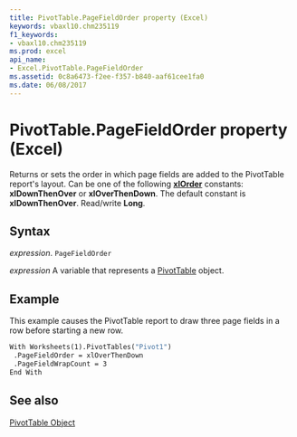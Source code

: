 ```yaml
---
title: PivotTable.PageFieldOrder property (Excel)
keywords: vbaxl10.chm235119
f1_keywords:
- vbaxl10.chm235119
ms.prod: excel
api_name:
- Excel.PivotTable.PageFieldOrder
ms.assetid: 0c8a6473-f2ee-f357-b840-aaf61cee1fa0
ms.date: 06/08/2017
---
```



# PivotTable.PageFieldOrder property (Excel)

Returns or sets the order in which page fields are added to the PivotTable report's layout. Can be one of the following  **[xlOrder](Excel.XlOrder.md)** constants: **xlDownThenOver** or **xlOverThenDown**. The default constant is **xlDownThenOver**. Read/write **Long**.


## Syntax

_expression_. `PageFieldOrder`

_expression_ A variable that represents a [PivotTable](Excel.PivotTable.md) object.


## Example

This example causes the PivotTable report to draw three page fields in a row before starting a new row.


```vb
With Worksheets(1).PivotTables("Pivot1") 
 .PageFieldOrder = xlOverThenDown 
 .PageFieldWrapCount = 3 
End With
```


## See also


[PivotTable Object](Excel.PivotTable.md)

